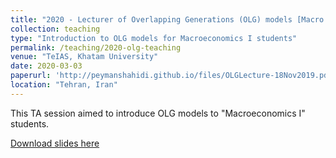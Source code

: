 ```yaml
---
title: "2020 - Lecturer of Overlapping Generations (OLG) models [Macro I]"
collection: teaching
type: "Introduction to OLG models for Macroeconomics I students"
permalink: /teaching/2020-olg-teaching
venue: "TeIAS, Khatam University"
date: 2020-03-03
paperurl: 'http://peymanshahidi.github.io/files/OLGLecture-18Nov2019.pdf'
location: "Tehran, Iran"
---
```



This TA session aimed to introduce OLG models to "Macroeconomics I" students.

[Download slides here](http://peymanshahidi.github.io/files/OLGLecture-18Nov2019.pdf)
